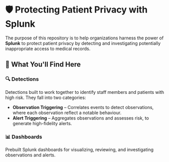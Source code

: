 # 🛡️ Protecting Patient Privacy with Splunk

The purpose of this repository is to help organizations harness the power of **Splunk** to protect patient privacy by detecting and investigating potentially inappropriate access to medical records.

## 📌 What You'll Find Here

### 🔍 Detections  
Detections built to work together to identify staff members and patients with high risk. They fall into two categories:

- **Observation Triggering** – Correlates events to detect observations, where each observation reflect a notable behaviour.
- **Alert Triggering** – Aggregates observations and assesses risk, to generate high-fidelity alerts.

### 📊 Dashboards  
Prebuilt Splunk dashboards for visualizing, reviewing, and investigating observations and alerts.


